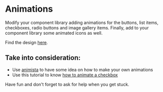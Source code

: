 # Animations

Modify your component library adding animations for the buttons, list items, checkboxes, radio buttons and image gallery items. Finally, add to your component library some animated icons as well.

Find the design [here](https://www.figma.com/file/B9OvjJrMOqD0Wy38zHE2VS/Component-Library-Animations?node-id=696%3A16).

## Take into consideration:

- Use [animista](https://animista.net/play/basic) to have some idea on how to make your own animations
- Use this tutorial to know [how to animate a checkbox](https://www.youtube.com/watch?v=ojWA8pdT-zY)

Have fun and don't forget to ask for help when you get stuck.
